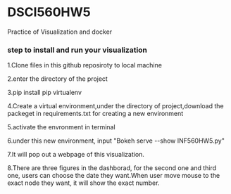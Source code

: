 # DSCI560HW5
Practice of Visualization and docker

### step to install and run your visualization

1.Clone files in this github reposiroty to local machine

2.enter the directory of the project

3.pip install pip virtualenv

4.Create a virtual environment,under the directory of project,download the packeget in requirements.txt for creating a new environment

5.activate the envronment in terminal 

6.under this new environment, input "Bokeh serve --show INF560HW5.py"

7.It will pop out a webpage of this visualization.

8.There are three figures in the dashborad, for the second one and third one, users can choose the date they want.When user move mouse to the exact node they want, it will show the exact number.

